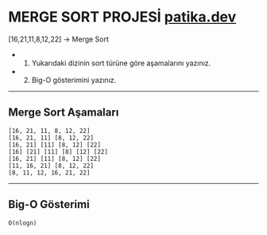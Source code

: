 # MERGE SORT PROJESİ [patika.dev](www.patika.dev)

[16,21,11,8,12,22] -> Merge Sort

- 1) Yukarıdaki dizinin sort türüne göre aşamalarını yazınız.
- 2) Big-O gösterimini yazınız.

---

## Merge Sort Aşamaları

```text
[16, 21, 11, 8, 12, 22]  
[16, 21, 11] [8, 12, 22]  
[16, 21] [11] [8, 12] [22]  
[16] [21] [11] [8] [12] [22]
[16, 21] [11] [8, 12] [22]
[11, 16, 21] [8, 12, 22]
[8, 11, 12, 16, 21, 22]
```

---

## Big-O Gösterimi

```text
O(nlogn)
```
